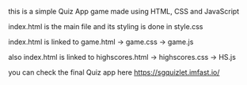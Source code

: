 this is a simple Quiz App game made using HTML, CSS and JavaScript

index.html is the main file and its styling is done in style.css

index.html is linked to game.html -> game.css
-> game.js

also index.html is linked to highscores.html -> highscores.css
-> HS.js

you can check the final Quiz app here https://sgquizlet.imfast.io/
